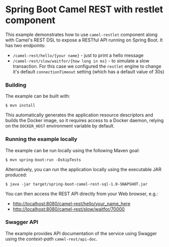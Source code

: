 # Spring Boot Camel REST with restlet component

This example demonstrates how to use `camel-restlet` component along with Camel's REST DSL to expose a RESTful API running on Spring Boot.
It has two endpoints:

 * `/camel-rest/hello/{your name}` - just to print a hello message
 * `/camel-rest/slow/waitfor/{how long in ms}` - to simulate a slow transaction. For this case we configured the `restlet` engine to change it's default `connectionTimeout` setting (which has a default value of 30s)

### Building

The example can be built with:

    $ mvn install

This automatically generates the application resource descriptors and builds the Docker image, so it requires access to a Docker daemon, relying on the `DOCKER_HOST` environment variable by default.

### Running the example locally

The example can be run locally using the following Maven goal:

    $ mvn spring-boot:run -DskipTests

Alternatively, you can run the application locally using the executable JAR produced:

    $ java -jar target/spring-boot-camel-rest-sql-1.0-SNAPSHOT.jar

You can then access the REST API directly from your Web browser, e.g.:

- <http://localhost:8080/camel-rest/hello/your_name_here>
- <http://localhost:8080/camel-rest/slow/waitfor/70000>


### Swagger API

The example provides API documentation of the service using Swagger using the _context-path_ `camel-rest/api-doc`. 

